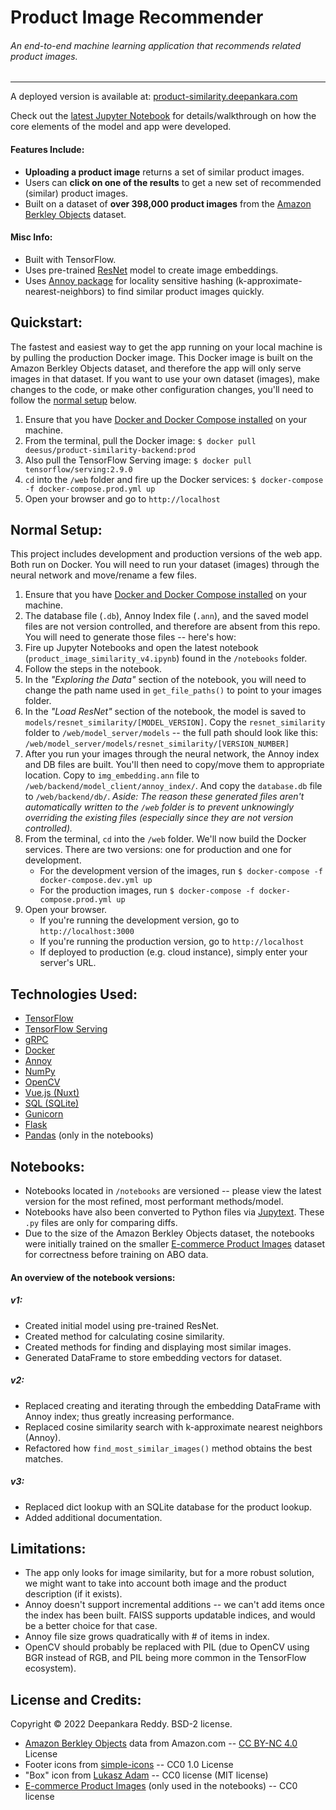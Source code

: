 # Product Image Recommender
###### An end-to-end machine learning application that recommends related product images.
___

A deployed version is available at: [product-similarity.deepankara.com](https://product-similarity.deepankara.com)

Check out the [latest Jupyter Notebook](https://github.com/Deesus/product-similarity/blob/master/notebooks/product_image_similarity_v3.ipynb) for details/walkthrough on how the core elements of the model and app were developed.

#### Features Include:
- **Uploading a product image** returns a set of similar product images.
- Users can **click on one of the results** to get a new set of recommended (similar) product images.
- Built on a dataset of **over 398,000 product images** from the [Amazon Berkley Objects](https://amazon-berkeley-objects.s3.amazonaws.com/index.html) dataset.

#### Misc Info:
- Built with TensorFlow. 
- Uses pre-trained [ResNet](https://arxiv.org/pdf/1512.03385.pdf) model to create image embeddings. 
- Uses [Annoy package](https://github.com/spotify/annoy) for locality sensitive hashing (k-approximate-nearest-neighbors) to find similar product images quickly.

## Quickstart:
The fastest and easiest way to get the app running on your local machine is by pulling the production Docker image. This Docker image is built on the Amazon Berkley Objects dataset, and therefore the app will only serve images in that dataset. If you want to use your own dataset (images), make changes to the code, or make other configuration changes, you'll need to follow the [normal setup](https://github.com/Deesus/product-similarity#normal-setup) below.

1. Ensure that you have [Docker and Docker Compose installed](https://docs.docker.com/desktop/install/linux-install/) on your machine.
2. From the terminal, pull the Docker image: `$ docker pull deesus/product-similarity-backend:prod`
3. Also pull the TensorFlow Serving image: `$ docker pull tensorflow/serving:2.9.0`
4. `cd` into the `/web` folder and fire up the Docker services: `$ docker-compose -f docker-compose.prod.yml up`
5. Open your browser and go to `http://localhost`

## Normal Setup:
This project includes development and production versions of the web app. Both run on Docker. You will need to run your dataset (images) through the neural network and move/rename a few files.

1. Ensure that you have [Docker and Docker Compose installed](https://docs.docker.com/desktop/install/linux-install/) on your machine.
2. The database file (`.db`), Annoy Index file (`.ann`), and the saved model files are not version controlled, and therefore are absent from this repo. You will need to generate those files -- here's how:
3. Fire up Jupyter Notebooks and open the latest notebook (`product_image_similarity_v4.ipynb`) found in the `/notebooks` folder.
4. Follow the steps in the notebook.
5. In the _"Exploring the Data"_ section of the notebook, you will need to change the path name used in `get_file_paths()` to point to your images folder.
6. In the _"Load ResNet"_ section of the notebook, the model is saved to `models/resnet_similarity/[MODEL_VERSION]`. Copy the `resnet_similarity` folder to `/web/model_server/models` -- the full path should look like this: `/web/model_server/models/resnet_similarity/[VERSION_NUMBER]`
7. After you run your images through the neural network, the Annoy index and DB files are built. You'll then need to copy/move them to appropriate location. Copy to `img_embedding.ann` file to `/web/backend/model_client/annoy_index/`. And copy the `database.db` file to `/web/backend/db/`. _Aside: The reason these generated files aren't automatically written to the `/web` folder is to prevent unknowingly overriding the existing files (especially since they are not version controlled)._
8. From the terminal, `cd` into the `/web` folder. We'll now build the Docker services. There are two versions: one for production and one for development.
    - For the development version of the images, run `$ docker-compose -f docker-compose.dev.yml up`
    - For the production images, run `$ docker-compose -f docker-compose.prod.yml up`
9. Open your browser.
    - If you're running the development version, go to  `http://localhost:3000`
    - If you're running the production version, go to `http://localhost`
    - If deployed to production (e.g. cloud instance), simply enter your server's URL.

## Technologies Used:
- [TensorFlow](https://www.tensorflow.org/overview/)
- [TensorFlow Serving](https://www.tensorflow.org/tfx/guide/serving)
- [gRPC](https://grpc.io/)
- [Docker](https://docs.docker.com/)
- [Annoy](https://github.com/spotify/annoy#annoy)
- [NumPy](https://numpy.org/doc/stable/)
- [OpenCV](https://opencv.org/)
- [Vue.js (Nuxt)](https://nuxtjs.org/)
- [SQL (SQLite)](https://docs.python.org/3/library/sqlite3.html)
- [Gunicorn](https://gunicorn.org/)
- [Flask](https://flask.palletsprojects.com/en/2.1.x/)
- [Pandas](https://pandas.pydata.org/pandas-docs/stable) (only in the notebooks)

## Notebooks:
- Notebooks located in `/notebooks` are versioned -- please view the latest version for the most refined, most performant methods/model.
- Notebooks have also been converted to Python files via [Jupytext](https://jupytext.readthedocs.io/en/latest/index.html). These `.py` files are only for comparing diffs.
- Due to the size of the Amazon Berkley Objects dataset, the notebooks were initially trained on the smaller [E-commerce Product Images](https://www.kaggle.com/datasets/vikashrajluhaniwal/fashion-images) dataset for correctness before training on ABO data.

#### An overview of the notebook versions:
##### v1:
- Created initial model using pre-trained ResNet.
- Created method for calculating cosine similarity.
- Created methods for finding and displaying most similar images.
- Generated DataFrame to store embedding vectors for dataset.

##### v2:
- Replaced creating and iterating through the embedding DataFrame with Annoy index; thus greatly increasing performance.
- Replaced cosine similarity search with k-approximate nearest neighbors (Annoy).
- Refactored how `find_most_similar_images()` method obtains the best matches.

##### v3:
- Replaced dict lookup with an SQLite database for the product lookup.
- Added additional documentation.

## Limitations:
- The app only looks for image similarity, but for a more robust solution, we might want to take into account both image and the product description (if it exists).
- Annoy doesn't support incremental additions -- we can't add items once the index has been built. FAISS supports updatable indices, and would be a better choice for that case.
- Annoy file size grows quadratically with # of items in index.
- OpenCV should probably be replaced with PIL (due to OpenCV using BGR instead of RGB, and PIL being more common in the TensorFlow ecosystem).

## License and Credits:
Copyright © 2022 Deepankara Reddy. BSD-2 license.

- [Amazon Berkley Objects](https://amazon-berkeley-objects.s3.amazonaws.com/index.html) data from Amazon.com -- [CC BY-NC 4.0](https://amazon-berkeley-objects.s3.amazonaws.com/LICENSE-CC-BY-NC-4.0.txt) License
- Footer icons from [simple-icons](https://github.com/simple-icons/simple-icons) -- CC0 1.0 License
- "Box" icon from [Lukasz Adam](https://lukaszadam.com/illustrations) -- CC0 license (MIT license)
- [E-commerce Product Images](https://www.kaggle.com/datasets/vikashrajluhaniwal/fashion-images) (only used in the notebooks) -- CC0 license

